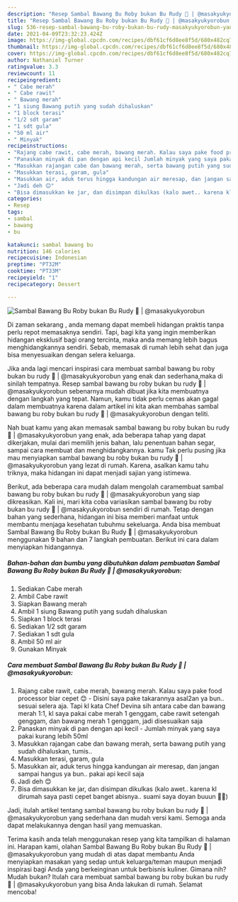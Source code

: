 ```yaml
---
description: "Resep Sambal Bawang Bu Roby bukan Bu Rudy 🤭 | @masakyukyorobun yang nikmat Untuk Jualan"
title: "Resep Sambal Bawang Bu Roby bukan Bu Rudy 🤭 | @masakyukyorobun yang nikmat Untuk Jualan"
slug: 536-resep-sambal-bawang-bu-roby-bukan-bu-rudy-masakyukyorobun-yang-nikmat-untuk-jualan
date: 2021-04-09T23:32:23.424Z
image: https://img-global.cpcdn.com/recipes/dbf61cf6d8ee8f5d/680x482cq70/sambal-bawang-bu-roby-bukan-bu-rudy-🤭-masakyukyorobun-foto-resep-utama.jpg
thumbnail: https://img-global.cpcdn.com/recipes/dbf61cf6d8ee8f5d/680x482cq70/sambal-bawang-bu-roby-bukan-bu-rudy-🤭-masakyukyorobun-foto-resep-utama.jpg
cover: https://img-global.cpcdn.com/recipes/dbf61cf6d8ee8f5d/680x482cq70/sambal-bawang-bu-roby-bukan-bu-rudy-🤭-masakyukyorobun-foto-resep-utama.jpg
author: Nathaniel Turner
ratingvalue: 3.3
reviewcount: 11
recipeingredient:
- " Cabe merah"
- " Cabe rawit"
- " Bawang merah"
- "1 siung Bawang putih yang sudah dihaluskan"
- "1 block terasi"
- "1/2 sdt garam"
- "1 sdt gula"
- "50 ml air"
- " Minyak"
recipeinstructions:
- "Rajang cabe rawit, cabe merah, bawang merah. Kalau saya pake food processor biar cepet 😊 Disini saya pake takarannya asal2an ya bun.. sesuai selera aja. Tapi kl kata Chef Devina sih antara cabe dan bawang merah 1:1, kl saya pakai cabe merah 1 genggam, cabe rawit setengah genggam, dan bawang merah 1 genggam, jadi disesuaikan saja"
- "Panaskan minyak di pan dengan api kecil Jumlah minyak yang saya pakai kurang lebih 50ml"
- "Masukkan rajangan cabe dan bawang merah, serta bawang putih yang sudah dihaluskan, tumis.."
- "Masukkan terasi, garam, gula"
- "Masukkan air, aduk terus hingga kandungan air meresap, dan jangan sampai hangus ya bun.. pakai api kecil saja"
- "Jadi deh 😊"
- "Bisa dimasukkan ke jar, dan disimpan dikulkas (kalo awet.. karena kl dirumah saya pasti cepet banget abisnya.. suami saya doyan buuun 🤣🤣)"
categories:
- Resep
tags:
- sambal
- bawang
- bu

katakunci: sambal bawang bu 
nutrition: 146 calories
recipecuisine: Indonesian
preptime: "PT32M"
cooktime: "PT33M"
recipeyield: "1"
recipecategory: Dessert

---
```



![Sambal Bawang Bu Roby bukan Bu Rudy 🤭 | @masakyukyorobun](https://img-global.cpcdn.com/recipes/dbf61cf6d8ee8f5d/680x482cq70/sambal-bawang-bu-roby-bukan-bu-rudy-🤭-masakyukyorobun-foto-resep-utama.jpg)

Di zaman  sekarang , anda memang dapat membeli hidangan praktis tanpa perlu repot memasaknya sendiri. Tapi, bagi kita yang ingin memberikan hidangan eksklusif bagi orang tercinta, maka anda memang lebih bagus menghidangkannya sendiri. Sebab, memasak di rumah lebih sehat dan juga bisa menyesuaikan dengan selera keluarga.

Jika anda lagi mencari inspirasi cara membuat sambal bawang bu roby bukan bu rudy 🤭 | @masakyukyorobun yang enak dan sederhana,maka di sinilah tempatnya. Resep sambal bawang bu roby bukan bu rudy 🤭 | @masakyukyorobun  sebenarnya mudah dibuat jika kita membuatnya dengan langkah yang tepat. Namun, kamu tidak perlu cemas akan gagal dalam membuatnya 
karena dalam artikel ini kita akan membahas sambal bawang bu roby bukan bu rudy 🤭 | @masakyukyorobun dengan teliti.  



Nah buat kamu yang akan memasak sambal bawang bu roby bukan bu rudy 🤭 | @masakyukyorobun yang enak, ada beberapa tahap yang dapat dikerjakan, mulai dari memilih jenis bahan, lalu penentuan bahan segar, sampai cara membuat dan menghidangkannya. kamu Tak perlu pusing jika mau menyiapkan sambal bawang bu roby bukan bu rudy 🤭 | @masakyukyorobun yang lezat di rumah. Karena, asalkan kamu  tahu triknya, maka hidangan ini dapat menjadi sajian yang istimewa.

Berikut, ada beberapa cara mudah dalam mengolah caramembuat sambal bawang bu roby bukan bu rudy 🤭 | @masakyukyorobun yang siap dikreasikan. Kali ini, mari kita coba variasikan sambal bawang bu roby bukan bu rudy 🤭 | @masakyukyorobun sendiri di rumah. Tetap dengan bahan yang sederhana, hidangan ini bisa memberi manfaat untuk membantu menjaga kesehatan tubuhmu sekeluarga. Anda bisa membuat Sambal Bawang Bu Roby bukan Bu Rudy 🤭 | @masakyukyorobun menggunakan 9 bahan dan 7 langkah pembuatan. Berikut ini cara dalam menyiapkan hidangannya.

<!--inarticleads1-->

##### Bahan-bahan dan bumbu yang dibutuhkan dalam pembuatan Sambal Bawang Bu Roby bukan Bu Rudy 🤭 | @masakyukyorobun:

1. Sediakan  Cabe merah
1. Ambil  Cabe rawit
1. Siapkan  Bawang merah
1. Ambil 1 siung Bawang putih yang sudah dihaluskan
1. Siapkan 1 block terasi
1. Sediakan 1/2 sdt garam
1. Sediakan 1 sdt gula
1. Ambil 50 ml air
1. Gunakan  Minyak




<!--inarticleads2-->

##### Cara membuat Sambal Bawang Bu Roby bukan Bu Rudy 🤭 | @masakyukyorobun:

1. Rajang cabe rawit, cabe merah, bawang merah. Kalau saya pake food processor biar cepet 😊 - Disini saya pake takarannya asal2an ya bun.. sesuai selera aja. Tapi kl kata Chef Devina sih antara cabe dan bawang merah 1:1, kl saya pakai cabe merah 1 genggam, cabe rawit setengah genggam, dan bawang merah 1 genggam, jadi disesuaikan saja
1. Panaskan minyak di pan dengan api kecil - Jumlah minyak yang saya pakai kurang lebih 50ml
1. Masukkan rajangan cabe dan bawang merah, serta bawang putih yang sudah dihaluskan, tumis..
1. Masukkan terasi, garam, gula
1. Masukkan air, aduk terus hingga kandungan air meresap, dan jangan sampai hangus ya bun.. pakai api kecil saja
1. Jadi deh 😊
1. Bisa dimasukkan ke jar, dan disimpan dikulkas (kalo awet.. karena kl dirumah saya pasti cepet banget abisnya.. suami saya doyan buuun 🤣🤣)




Jadi, itulah artikel tentang  sambal bawang bu roby bukan bu rudy 🤭 | @masakyukyorobun  yang sederhana dan mudah versi kami. Semoga anda dapat melakukannya dengan hasil yang memuaskan. 

Terima kasih anda telah menggunakan resep yang kita tampilkan di halaman ini. Harapan kami, olahan  Sambal Bawang Bu Roby bukan Bu Rudy 🤭 | @masakyukyorobun yang mudah di atas dapat membantu Anda menyiapkan masakan yang sedap untuk keluarga/teman maupun menjadi inspirasi bagi Anda yang berkeinginan untuk berbisnis kuliner. Gimana nih? Mudah bukan? Itulah cara membuat sambal bawang bu roby bukan bu rudy 🤭 | @masakyukyorobun yang bisa Anda lakukan di rumah. Selamat mencoba!

